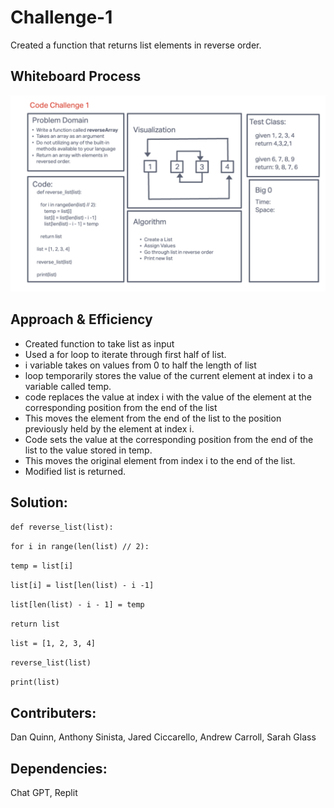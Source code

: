
# Challenge-1

Created a function that returns list elements in reverse order.

## Whiteboard Process

![Array Reverse](../images/challenge1.png)

## Approach & Efficiency

- Created function to take list as input
- Used a for loop to iterate through first half of list.
- i variable takes on values from 0 to half the length of list
- loop temporarily stores the value of the current element at index i to a variable called temp.
- code replaces the value at index i with the value of the element at the corresponding position from the end of the list
- This moves the element from the end of the list to the position previously held by the element at index i.
- Code sets the value at the corresponding position from the end of the list to the value stored in temp.
- This moves the original element from index i to the end of the list.
- Modified list is returned.

## Solution:

``` def reverse_list(list): ```

```for i in range(len(list) // 2):```

```temp = list[i]```

```list[i] = list[len(list) - i -1]```

```list[len(list) - i - 1] = temp```

```return list```

```list = [1, 2, 3, 4]```

```reverse_list(list)```

```print(list)```

## Contributers:

Dan Quinn, Anthony Sinista, Jared Ciccarello, Andrew Carroll, Sarah Glass

## Dependencies:

Chat GPT, Replit
